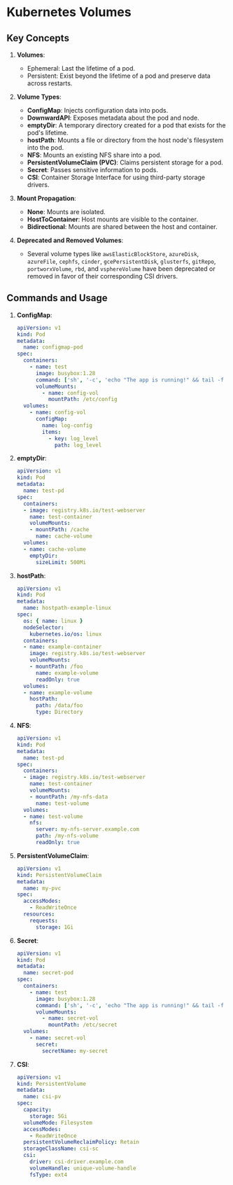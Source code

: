 # Kubernetes Volumes

## Key Concepts

1. **Volumes**:
   - Ephemeral: Last the lifetime of a pod.
   - Persistent: Exist beyond the lifetime of a pod and preserve data across restarts.

2. **Volume Types**:
   - **ConfigMap**: Injects configuration data into pods.
   - **DownwardAPI**: Exposes metadata about the pod and node.
   - **emptyDir**: A temporary directory created for a pod that exists for the pod's lifetime.
   - **hostPath**: Mounts a file or directory from the host node's filesystem into the pod.
   - **NFS**: Mounts an existing NFS share into a pod.
   - **PersistentVolumeClaim (PVC)**: Claims persistent storage for a pod.
   - **Secret**: Passes sensitive information to pods.
   - **CSI**: Container Storage Interface for using third-party storage drivers.

3. **Mount Propagation**:
   - **None**: Mounts are isolated.
   - **HostToContainer**: Host mounts are visible to the container.
   - **Bidirectional**: Mounts are shared between the host and container.

4. **Deprecated and Removed Volumes**:
   - Several volume types like `awsElasticBlockStore`, `azureDisk`, `azureFile`, `cephfs`, `cinder`, `gcePersistentDisk`, `glusterfs`, `gitRepo`, `portworxVolume`, `rbd`, and `vsphereVolume` have been deprecated or removed in favor of their corresponding CSI drivers.

## Commands and Usage

1. **ConfigMap**:
   ```yaml
   apiVersion: v1
   kind: Pod
   metadata:
     name: configmap-pod
   spec:
     containers:
       - name: test
         image: busybox:1.28
         command: ['sh', '-c', 'echo "The app is running!" && tail -f /dev/null']
         volumeMounts:
           - name: config-vol
             mountPath: /etc/config
     volumes:
       - name: config-vol
         configMap:
           name: log-config
           items:
             - key: log_level
               path: log_level
   ```

2. **emptyDir**:
   ```yaml
   apiVersion: v1
   kind: Pod
   metadata:
     name: test-pd
   spec:
     containers:
     - image: registry.k8s.io/test-webserver
       name: test-container
       volumeMounts:
       - mountPath: /cache
         name: cache-volume
     volumes:
     - name: cache-volume
       emptyDir:
         sizeLimit: 500Mi
   ```

3. **hostPath**:
   ```yaml
   apiVersion: v1
   kind: Pod
   metadata:
     name: hostpath-example-linux
   spec:
     os: { name: linux }
     nodeSelector:
       kubernetes.io/os: linux
     containers:
     - name: example-container
       image: registry.k8s.io/test-webserver
       volumeMounts:
       - mountPath: /foo
         name: example-volume
         readOnly: true
     volumes:
     - name: example-volume
       hostPath:
         path: /data/foo
         type: Directory
   ```

4. **NFS**:
   ```yaml
   apiVersion: v1
   kind: Pod
   metadata:
     name: test-pd
   spec:
     containers:
     - image: registry.k8s.io/test-webserver
       name: test-container
       volumeMounts:
       - mountPath: /my-nfs-data
         name: test-volume
     volumes:
     - name: test-volume
       nfs:
         server: my-nfs-server.example.com
         path: /my-nfs-volume
         readOnly: true
   ```

5. **PersistentVolumeClaim**:
   ```yaml
   apiVersion: v1
   kind: PersistentVolumeClaim
   metadata:
     name: my-pvc
   spec:
     accessModes:
       - ReadWriteOnce
     resources:
       requests:
         storage: 1Gi
   ```

6. **Secret**:
   ```yaml
   apiVersion: v1
   kind: Pod
   metadata:
     name: secret-pod
   spec:
     containers:
       - name: test
         image: busybox:1.28
         command: ['sh', '-c', 'echo "The app is running!" && tail -f /dev/null']
         volumeMounts:
           - name: secret-vol
             mountPath: /etc/secret
     volumes:
       - name: secret-vol
         secret:
           secretName: my-secret
   ```

7. **CSI**:
   ```yaml
   apiVersion: v1
   kind: PersistentVolume
   metadata:
     name: csi-pv
   spec:
     capacity:
       storage: 5Gi
     volumeMode: Filesystem
     accessModes:
       - ReadWriteOnce
     persistentVolumeReclaimPolicy: Retain
     storageClassName: csi-sc
     csi:
       driver: csi-driver.example.com
       volumeHandle: unique-volume-handle
       fsType: ext4
   ```